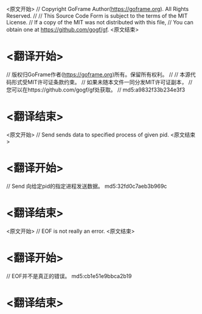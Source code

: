 
<原文开始>
// Copyright GoFrame Author(https://goframe.org). All Rights Reserved.
//
// This Source Code Form is subject to the terms of the MIT License.
// If a copy of the MIT was not distributed with this file,
// You can obtain one at https://github.com/gogf/gf.
<原文结束>

# <翻译开始>
// 版权归GoFrame作者(https://goframe.org)所有。保留所有权利。
//
// 本源代码形式受MIT许可证条款约束。
// 如果未随本文件一同分发MIT许可证副本，
// 您可以在https://github.com/gogf/gf处获取。
// md5:a9832f33b234e3f3
# <翻译结束>


<原文开始>
// Send sends data to specified process of given pid.
<原文结束>

# <翻译开始>
// Send 向给定pid的指定进程发送数据。 md5:32fd0c7aeb3b969c
# <翻译结束>


<原文开始>
// EOF is not really an error.
<原文结束>

# <翻译开始>
// EOF并不是真正的错误。 md5:cb1e51e9bbca2b19
# <翻译结束>

